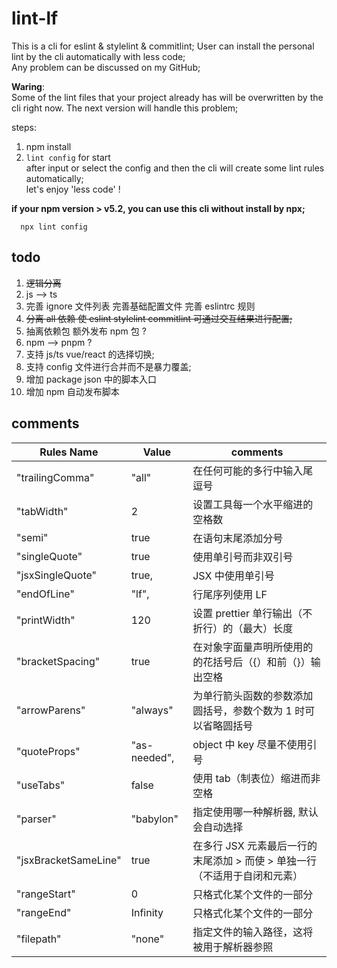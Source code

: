 # lint-lf

This is a cli for eslint & stylelint & commitlint;
User can install the personal lint by the cli automatically with less code;  
Any problem can be discussed on my GitHub;

**Waring**:  
Some of the lint files that your project already has will be overwritten by the cli right now. The next version will handle this problem;

steps:

1. npm install
2. `lint config` for start  
   after input or select the config and then the cli will create some lint rules automatically;  
   let's enjoy 'less code' !

**if your npm version > v5.2, you can use this cli without install by npx;**

```npm
  npx lint config
```

## todo

1. <del>逻辑分离</del>
2. js --> ts
3. 完善 ignore 文件列表 完善基础配置文件 完善 eslintrc 规则
4. <del>分离 all 依赖 使 eslint stylelint commitlint 可通过交互结果进行配置;</del>
5. 抽离依赖包 额外发布 npm 包 ?
6. npm --> pnpm ?
7. 支持 js/ts vue/react 的选择切换;
8. 支持 config 文件进行合并而不是暴力覆盖;
9. 增加 package json 中的脚本入口
10. 增加 npm 自动发布脚本

## comments

| Rules Name           | Value        | comments                                                                  |
| -------------------- | ------------ | ------------------------------------------------------------------------- |
| "trailingComma"      | "all"        | 在任何可能的多行中输入尾逗号                                              |
| "tabWidth"           | 2            | 设置工具每一个水平缩进的空格数                                            |
| "semi"               | true         | 在语句末尾添加分号                                                        |
| "singleQuote"        | true         | 使用单引号而非双引号                                                      |
| "jsxSingleQuote"     | true,        | JSX 中使用单引号                                                          |
| "endOfLine"          | "lf",        | 行尾序列使用 LF                                                           |
| "printWidth"         | 120          | 设置 prettier 单行输出（不折行）的（最大）长度                            |
| "bracketSpacing"     | true         | 在对象字面量声明所使用的的花括号后（{）和前（}）输出空格                  |
| "arrowParens"        | "always"     | 为单行箭头函数的参数添加圆括号，参数个数为 1 时可以省略圆括号             |
| "quoteProps"         | "as-needed", | object 中 key 尽量不使用引号                                              |
| "useTabs"            | false        | 使用 tab（制表位）缩进而非空格                                            |
| "parser"             | "babylon"    | 指定使用哪一种解析器, 默认会自动选择                                      |
| "jsxBracketSameLine" | true         | 在多行 JSX 元素最后一行的末尾添加 > 而使 > 单独一行（不适用于自闭和元素） |
| "rangeStart"         | 0            | 只格式化某个文件的一部分                                                  |
| "rangeEnd"           | Infinity     | 只格式化某个文件的一部分                                                  |
| "filepath"           | "none"       | 指定文件的输入路径，这将被用于解析器参照                                  |
